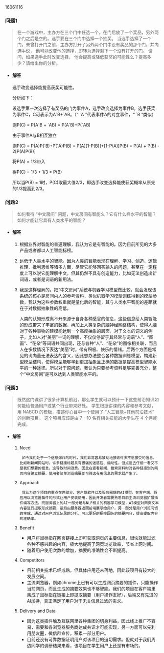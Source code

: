 16061116
### 问题1
> 在一个游戏中，主办方在三个门中任选一个，在门后放了一个奖品，另外两个门之后是空的。选手要在三个门中选择一个抽奖。 当选手选择了一个门，未曾打开门之前，主办方打开了另外两个门中没有奖品的那个门，并向选手说， 他可以改变他的选择，即转为选择剩下一个没有打开的门。 请问，如果选手此时改变选择， 他会提高或降低获奖的可能性么？提高多少？请给出你的分析。
* #### 解答
    选手改变选择能提高获奖可能性。

    分析如下：

    设选手第一次选择了有奖品的门为事件A，选手改变选择为事件B，选手获奖为事件C，C可表示为A\`B+\`AB。（“ \`A ”代表事件A的对立事件，“ \`B ”类似）
    
    则P(C) = P(A\`B + \`AB) = P(A\`B)+P(\`AB)

    由于事件A与B相互独立

    则P(C) = P(A)P(\`B)+P(`A)P(B) = P(A)[1-P(B)]+[1-P(A)]P(B) = P(A) + P(B) - 2[P(A)P(B)]

    将P(A) = 1/3带入
    
    得P(C) = 1/3 + 1/3 * P(B)

    所以当P(B) = 1时，P(C)取最大值2/3，即选手改变选择能使获奖概率从原先的1/3提高到2/3。

### 问题2
> 如何看待 “中文房间” 问题，中文房间有智能么？它有什么样水平的智能？如何才能让它具有人类水平的智能？
* #### 解答
    1. 根据业界对智能的普遍理解，我认为它是有智能的。因为目前所见的大多产品或者都以人工智能标榜。
    2. 远低于人类水平的智能。因为人类的智能表现在理解、学习、创造、逻辑推理、批判思维等诸多方面，尽管它能够回答输入的问题，甚至在一定程度上可以说它能理解中文，但其仍然不具有创造能力，比如无法创造出新词语，或者是词语的新用法。
    3. 我是这样理解的，把“中文房间”系统与机器学习模型做比较，就会发现该系统的核心是房间内人的参考资料，类似机器学习模型训练得到的模型参数，我认为这些参数权重就是量化后的智能，其与人类水平智能的差距就在于对数据抽象性的高低。
    
        人类的认知形成离不开来源于自身各种感官的信息，这些信息给人类智能的形成带来了丰富的数据，再加上人类复杂的脑神经网络结构，使得人脑对于各种事物的建模能达到一个高度抽象的层面，对于文本的词义的例子，比如人对“美丽”一词的理解，不仅仅停留于其经常与词语“人”、“图画”、“花朵”等词语共同出现，还与各种“人”、“花朵”的图像相关联，而且人在多数情况下表达“美丽”时，带有积极、快乐的情绪。后两个方面是常见的词向量无法表达的含义，因此想办法整合各种数据训练模型，构建新型模型结构，使得模型能够学到更加抽象且正确的数据是提高模型智能水平的一种途径。所以对于原问题，我认为只要参考资料足够完善充分，整个“中文房间”是可以达到人类智能水平的。

### 问题3
> 既然这门课讲了很多计算机前沿，那么学生就可以预计一下这些前沿知识如何能给普通用户或某个行业带来好处。 学生根据讲课的内容和参考文献，用 NABCD 的模板，描述你心目中一个使用了 “人工智能+其他前沿技术” 的创新项目。 这个项目应该是由 7 - 10 名有相关技能的大学生在 4 个月能完成。

* #### 解答
    1. Need
        
            如今我们处于一个信息爆炸的时代，我们非常容易被动地接收许多不愿接受的信息，比如刷新闻网站时，许多链接标题具有很强的迷惑性、煽动性，但点进去仔细一看又不是我们想要的信息，这导致时间浪费。因此在查看新闻、搜索资料时对各种链接到的网页内容建立摘要，使用者简单浏览摘要即可筛选有用信息的需求就产生了。

    2. Approach
        
            我认为这个项目的重点在两部分，客户端软件以及服务器端的AI模型。在客户端，将应用以浏览器插件的形式让用户安装使用，因此开发者需要熟悉目前主流浏览器扩展插件编写方法。而服务器上的AI一部分是与NLP相关的机器学习模型，AI模型对网页文本内容进行提取形成摘要，最后由服务器返回前端展示给用户。另一部分是用户浏览习惯的生成，通过对用户浏览记录的分析，可以更好的把控回传的摘要内容，提高提取内容的准确率。

    3. Benefit

        * 用户将鼠标指在网页链接上即可获取网页的主要信息，很快就能过滤各种不感兴趣的内容，极大地提高了网页浏览效率，节省上网时间。
        * 随着用户使用次数的增加，摘要的准确性会不断提高。

    4. Competitors
        * 目前相关技术已经成熟，但具体应用还未落地，因此该项目有较大的发展空间。
        * 主流浏览器，例如chrome上已有可以生成网页摘要的插件，只能操作当前网页，而且生成的摘要效果也不够智能。我们的项目在客户端里集成了鼠标指在链接上即提取摘要（用户操作友好），后端又有先进的AI加持，真正满足了用户对于无关信息过滤的需求。
    5. Delivery and Data
        * 因为这类插件触及互联网里各种集团的切身利益，因此线上推广不容易，需要和各浏览器服务商达成共识才可能实现，另一方面可以先利用朋友圈，微信群宣传，积累一部分用户。
        * 目前还没有可靠数据证明用户对该项目的迫切需求。但就对于我们周边同学的调研结果来看，该项目在学生用户上还是有市场的。
